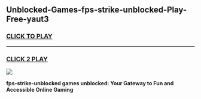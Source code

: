 
## Unblocked-Games-fps-strike-unblocked-Play-Free-yaut3
<h3>
<a href="https://premium76.site?title=fps-strike-unblocked&ref=21A">CLICK TO PLAY</a></h3>
<hr>

<h3>
<a href="https://premium76.site?title=fps-strike-unblocked&ref=21A">CLICK 2 PLAY</a>
  
</h3>

<a href="https://premium76.site?title=fps-strike-unblocked&ref=21A"><img src="https://clearcache.store/games.png"></a>


**fps-strike-unblocked games unblocked: Your Gateway to Fun and Accessible Online Gaming**

